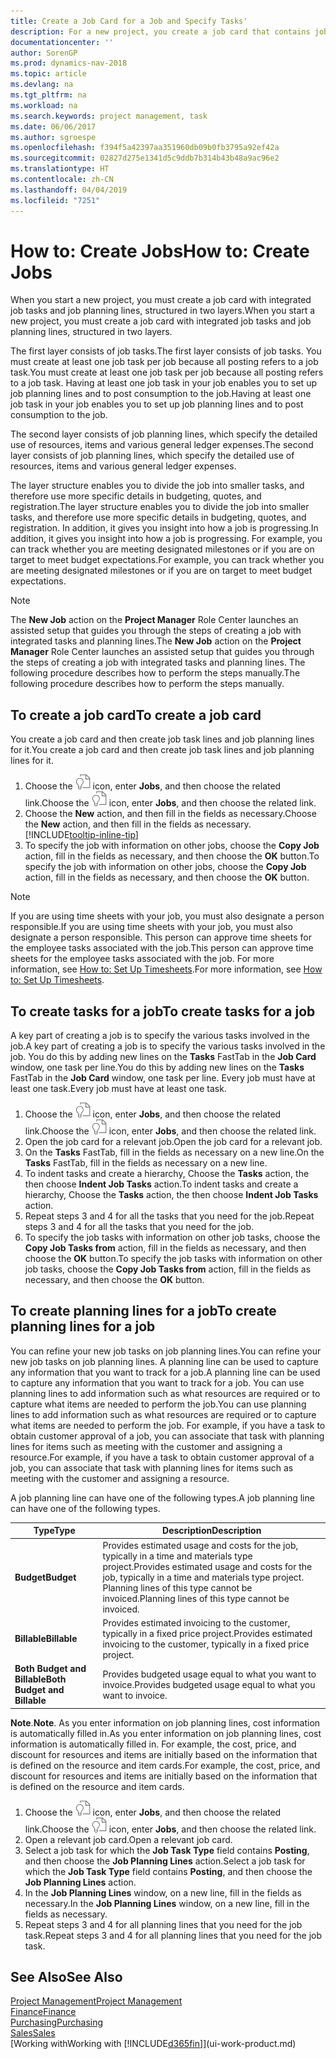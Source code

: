 ```yaml
---
title: Create a Job Card for a Job and Specify Tasks'
description: For a new project, you create a job card that contains job tasks and planning lines, to help you manage progress and budgets.
documentationcenter: ''
author: SorenGP
ms.prod: dynamics-nav-2018
ms.topic: article
ms.devlang: na
ms.tgt_pltfrm: na
ms.workload: na
ms.search.keywords: project management, task
ms.date: 06/06/2017
ms.author: sgroespe
ms.openlocfilehash: f394f5a42397aa351960db09b0fb3795a92ef42a
ms.sourcegitcommit: 02827d275e1341d5c9ddb7b314b43b48a9ac96e2
ms.translationtype: HT
ms.contentlocale: zh-CN
ms.lasthandoff: 04/04/2019
ms.locfileid: "7251"
---
```

# <a name="how-to-create-jobs"></a><span data-ttu-id="ab862-103">How to: Create Jobs</span><span class="sxs-lookup"><span data-stu-id="ab862-103">How to: Create Jobs</span></span>
<span data-ttu-id="ab862-104">When you start a new project, you must create a job card with integrated job tasks and job planning lines, structured in two layers.</span><span class="sxs-lookup"><span data-stu-id="ab862-104">When you start a new project, you must create a job card with integrated job tasks and job planning lines, structured in two layers.</span></span>  

<span data-ttu-id="ab862-105">The first layer consists of job tasks.</span><span class="sxs-lookup"><span data-stu-id="ab862-105">The first layer consists of job tasks.</span></span> <span data-ttu-id="ab862-106">You must create at least one job task per job because all posting refers to a job task.</span><span class="sxs-lookup"><span data-stu-id="ab862-106">You must create at least one job task per job because all posting refers to a job task.</span></span> <span data-ttu-id="ab862-107">Having at least one job task in your job enables you to set up job planning lines and to post consumption to the job.</span><span class="sxs-lookup"><span data-stu-id="ab862-107">Having at least one job task in your job enables you to set up job planning lines and to post consumption to the job.</span></span>

<span data-ttu-id="ab862-108">The second layer consists of job planning lines, which specify the detailed use of resources, items and various general ledger expenses.</span><span class="sxs-lookup"><span data-stu-id="ab862-108">The second layer consists of job planning lines, which specify the detailed use of resources, items and various general ledger expenses.</span></span>

<span data-ttu-id="ab862-109">The layer structure enables you to divide the job into smaller tasks, and therefore use more specific details in budgeting, quotes, and registration.</span><span class="sxs-lookup"><span data-stu-id="ab862-109">The layer structure enables you to divide the job into smaller tasks, and therefore use more specific details in budgeting, quotes, and registration.</span></span> <span data-ttu-id="ab862-110">In addition, it gives you insight into how a job is progressing.</span><span class="sxs-lookup"><span data-stu-id="ab862-110">In addition, it gives you insight into how a job is progressing.</span></span> <span data-ttu-id="ab862-111">For example, you can track whether you are meeting designated milestones or if you are on target to meet budget expectations.</span><span class="sxs-lookup"><span data-stu-id="ab862-111">For example, you can track whether you are meeting designated milestones or if you are on target to meet budget expectations.</span></span>

> [!NOTE]  
>   <span data-ttu-id="ab862-112">The **New Job** action on the **Project Manager** Role Center launches an assisted setup that guides you through the steps of creating a job with integrated tasks and planning lines.</span><span class="sxs-lookup"><span data-stu-id="ab862-112">The **New Job** action on the **Project Manager** Role Center launches an assisted setup that guides you through the steps of creating a job with integrated tasks and planning lines.</span></span> <span data-ttu-id="ab862-113">The following procedure describes how to perform the steps manually.</span><span class="sxs-lookup"><span data-stu-id="ab862-113">The following procedure describes how to perform the steps manually.</span></span>

## <a name="to-create-a-job-card"></a><span data-ttu-id="ab862-114">To create a job card</span><span class="sxs-lookup"><span data-stu-id="ab862-114">To create a job card</span></span>
<span data-ttu-id="ab862-115">You create a job card and then create job task lines and job planning lines for it.</span><span class="sxs-lookup"><span data-stu-id="ab862-115">You create a job card and then create job task lines and job planning lines for it.</span></span>

1. <span data-ttu-id="ab862-116">Choose the ![Search for Page or Report](media/ui-search/search_small.png "Search for Page or Report icon") icon, enter **Jobs**, and then choose the related link.</span><span class="sxs-lookup"><span data-stu-id="ab862-116">Choose the ![Search for Page or Report](media/ui-search/search_small.png "Search for Page or Report icon") icon, enter **Jobs**, and then choose the related link.</span></span>  
2. <span data-ttu-id="ab862-117">Choose the **New** action, and then fill in the fields as necessary.</span><span class="sxs-lookup"><span data-stu-id="ab862-117">Choose the **New** action, and then fill in the fields as necessary.</span></span> [!INCLUDE[tooltip-inline-tip](includes/tooltip-inline-tip_md.md)]
3. <span data-ttu-id="ab862-118">To specify the job with information on other jobs, choose the **Copy Job** action, fill in the fields as necessary, and then choose the **OK** button.</span><span class="sxs-lookup"><span data-stu-id="ab862-118">To specify the job with information on other jobs, choose the **Copy Job** action, fill in the fields as necessary, and then choose the **OK** button.</span></span>

> [!NOTE]  
>   <span data-ttu-id="ab862-119">If you are using time sheets with your job, you must also designate a person responsible.</span><span class="sxs-lookup"><span data-stu-id="ab862-119">If you are using time sheets with your job, you must also designate a person responsible.</span></span> <span data-ttu-id="ab862-120">This person can approve time sheets for the employee tasks associated with the job.</span><span class="sxs-lookup"><span data-stu-id="ab862-120">This person can approve time sheets for the employee tasks associated with the job.</span></span> <span data-ttu-id="ab862-121">For more information, see [How to: Set Up Timesheets](projects-how-setup-time-sheets.md).</span><span class="sxs-lookup"><span data-stu-id="ab862-121">For more information, see [How to: Set Up Timesheets](projects-how-setup-time-sheets.md).</span></span>

## <a name="to-create-tasks-for-a-job"></a><span data-ttu-id="ab862-122">To create tasks for a job</span><span class="sxs-lookup"><span data-stu-id="ab862-122">To create tasks for a job</span></span>
<span data-ttu-id="ab862-123">A key part of creating a job is to specify the various tasks involved in the job.</span><span class="sxs-lookup"><span data-stu-id="ab862-123">A key part of creating a job is to specify the various tasks involved in the job.</span></span> <span data-ttu-id="ab862-124">You do this by adding new lines on the **Tasks** FastTab in the **Job Card** window, one task per line.</span><span class="sxs-lookup"><span data-stu-id="ab862-124">You do this by adding new lines on the **Tasks** FastTab in the **Job Card** window, one task per line.</span></span> <span data-ttu-id="ab862-125">Every job must have at least one task.</span><span class="sxs-lookup"><span data-stu-id="ab862-125">Every job must have at least one task.</span></span>

1. <span data-ttu-id="ab862-126">Choose the ![Search for Page or Report](media/ui-search/search_small.png "Search for Page or Report icon") icon, enter **Jobs**, and then choose the related link.</span><span class="sxs-lookup"><span data-stu-id="ab862-126">Choose the ![Search for Page or Report](media/ui-search/search_small.png "Search for Page or Report icon") icon, enter **Jobs**, and then choose the related link.</span></span>
2. <span data-ttu-id="ab862-127">Open the job card for a relevant job.</span><span class="sxs-lookup"><span data-stu-id="ab862-127">Open the job card for a relevant job.</span></span>
3. <span data-ttu-id="ab862-128">On the **Tasks** FastTab, fill in the fields as necessary on a new line.</span><span class="sxs-lookup"><span data-stu-id="ab862-128">On the **Tasks** FastTab, fill in the fields as necessary on a new line.</span></span>
4. <span data-ttu-id="ab862-129">To indent tasks and create a hierarchy, Choose the **Tasks** action, the then choose **Indent Job Tasks** action.</span><span class="sxs-lookup"><span data-stu-id="ab862-129">To indent tasks and create a hierarchy, Choose the **Tasks** action, the then choose **Indent Job Tasks** action.</span></span>
5. <span data-ttu-id="ab862-130">Repeat steps 3 and 4 for all the tasks that you need for the job.</span><span class="sxs-lookup"><span data-stu-id="ab862-130">Repeat steps 3 and 4 for all the tasks that you need for the job.</span></span>
6. <span data-ttu-id="ab862-131">To specify the job tasks with information on other job tasks, choose the **Copy Job Tasks from** action, fill in the fields as necessary, and then choose the **OK** button.</span><span class="sxs-lookup"><span data-stu-id="ab862-131">To specify the job tasks with information on other job tasks, choose the **Copy Job Tasks from** action, fill in the fields as necessary, and then choose the **OK** button.</span></span>

## <a name="to-create-planning-lines-for-a-job"></a><span data-ttu-id="ab862-132">To create planning lines for a job</span><span class="sxs-lookup"><span data-stu-id="ab862-132">To create planning lines for a job</span></span>
<span data-ttu-id="ab862-133">You can refine your new job tasks on job planning lines.</span><span class="sxs-lookup"><span data-stu-id="ab862-133">You can refine your new job tasks on job planning lines.</span></span> <span data-ttu-id="ab862-134">A planning line can be used to capture any information that you want to track for a job.</span><span class="sxs-lookup"><span data-stu-id="ab862-134">A planning line can be used to capture any information that you want to track for a job.</span></span> <span data-ttu-id="ab862-135">You can use planning lines to add information such as what resources are required or to capture what items are needed to perform the job.</span><span class="sxs-lookup"><span data-stu-id="ab862-135">You can use planning lines to add information such as what resources are required or to capture what items are needed to perform the job.</span></span> <span data-ttu-id="ab862-136">For example, if you have a task to obtain customer approval of a job, you can associate that task with planning lines for items such as meeting with the customer and assigning a resource.</span><span class="sxs-lookup"><span data-stu-id="ab862-136">For example, if you have a task to obtain customer approval of a job, you can associate that task with planning lines for items such as meeting with the customer and assigning a resource.</span></span>  

<span data-ttu-id="ab862-137">A job planning line can have one of the following types.</span><span class="sxs-lookup"><span data-stu-id="ab862-137">A job planning line can have one of the following types.</span></span>  

| <span data-ttu-id="ab862-138">Type</span><span class="sxs-lookup"><span data-stu-id="ab862-138">Type</span></span> | <span data-ttu-id="ab862-139">Description</span><span class="sxs-lookup"><span data-stu-id="ab862-139">Description</span></span> |
| --- | --- |
| **<span data-ttu-id="ab862-140">Budget</span><span class="sxs-lookup"><span data-stu-id="ab862-140">Budget</span></span>** |<span data-ttu-id="ab862-141">Provides estimated usage and costs for the job, typically in a time and materials type project.</span><span class="sxs-lookup"><span data-stu-id="ab862-141">Provides estimated usage and costs for the job, typically in a time and materials type project.</span></span> <span data-ttu-id="ab862-142">Planning lines of this type cannot be invoiced.</span><span class="sxs-lookup"><span data-stu-id="ab862-142">Planning lines of this type cannot be invoiced.</span></span> |
| **<span data-ttu-id="ab862-143">Billable</span><span class="sxs-lookup"><span data-stu-id="ab862-143">Billable</span></span>** |<span data-ttu-id="ab862-144">Provides estimated invoicing to the customer, typically in a fixed price project.</span><span class="sxs-lookup"><span data-stu-id="ab862-144">Provides estimated invoicing to the customer, typically in a fixed price project.</span></span> |
| **<span data-ttu-id="ab862-145">Both Budget and Billable</span><span class="sxs-lookup"><span data-stu-id="ab862-145">Both Budget and Billable</span></span>** |<span data-ttu-id="ab862-146">Provides budgeted usage equal to what you want to invoice.</span><span class="sxs-lookup"><span data-stu-id="ab862-146">Provides budgeted usage equal to what you want to invoice.</span></span> |

<span data-ttu-id="ab862-147">**Note**.</span><span class="sxs-lookup"><span data-stu-id="ab862-147">**Note**.</span></span> <span data-ttu-id="ab862-148">As you enter information on job planning lines, cost information is automatically filled in.</span><span class="sxs-lookup"><span data-stu-id="ab862-148">As you enter information on job planning lines, cost information is automatically filled in.</span></span> <span data-ttu-id="ab862-149">For example, the cost, price, and discount for resources and items are initially based on the information that is defined on the resource and item cards.</span><span class="sxs-lookup"><span data-stu-id="ab862-149">For example, the cost, price, and discount for resources and items are initially based on the information that is defined on the resource and item cards.</span></span>

1. <span data-ttu-id="ab862-150">Choose the ![Search for Page or Report](media/ui-search/search_small.png "Search for Page or Report icon") icon, enter **Jobs**, and then choose the related link.</span><span class="sxs-lookup"><span data-stu-id="ab862-150">Choose the ![Search for Page or Report](media/ui-search/search_small.png "Search for Page or Report icon") icon, enter **Jobs**, and then choose the related link.</span></span>
2. <span data-ttu-id="ab862-151">Open a relevant job card.</span><span class="sxs-lookup"><span data-stu-id="ab862-151">Open a relevant job card.</span></span>
3. <span data-ttu-id="ab862-152">Select a job task for which the **Job Task Type** field contains **Posting**, and then choose the **Job Planning Lines** action.</span><span class="sxs-lookup"><span data-stu-id="ab862-152">Select a job task for which the **Job Task Type** field contains **Posting**, and then choose the **Job Planning Lines** action.</span></span>  
4. <span data-ttu-id="ab862-153">In the **Job Planning Lines** window, on a new line, fill in the fields as necessary.</span><span class="sxs-lookup"><span data-stu-id="ab862-153">In the **Job Planning Lines** window, on a new line, fill in the fields as necessary.</span></span>
5. <span data-ttu-id="ab862-154">Repeat steps 3 and 4 for all planning lines that you need for the job task.</span><span class="sxs-lookup"><span data-stu-id="ab862-154">Repeat steps 3 and 4 for all planning lines that you need for the job task.</span></span>

## <a name="see-also"></a><span data-ttu-id="ab862-155">See Also</span><span class="sxs-lookup"><span data-stu-id="ab862-155">See Also</span></span>
[<span data-ttu-id="ab862-156">Project Management</span><span class="sxs-lookup"><span data-stu-id="ab862-156">Project Management</span></span>](projects-manage-projects.md)  
[<span data-ttu-id="ab862-157">Finance</span><span class="sxs-lookup"><span data-stu-id="ab862-157">Finance</span></span>](finance.md)  
[<span data-ttu-id="ab862-158">Purchasing</span><span class="sxs-lookup"><span data-stu-id="ab862-158">Purchasing</span></span>](purchasing-manage-purchasing.md)         
[<span data-ttu-id="ab862-159">Sales</span><span class="sxs-lookup"><span data-stu-id="ab862-159">Sales</span></span>](sales-manage-sales.md)      
[<span data-ttu-id="ab862-160">Working with</span><span class="sxs-lookup"><span data-stu-id="ab862-160">Working with</span></span> [!INCLUDE[d365fin](includes/d365fin_md.md)]](ui-work-product.md)  
